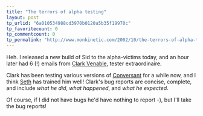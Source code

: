 ```yaml
---
title: "The terrors of alpha testing"
layout: post
tp_urlid: "6a010534988cd3970b0120a5b35f19970c"
tp_favoritecount: 0
tp_commentcount: 0
tp_permalink: "http://www.monkinetic.com/2002/10/the-terrors-of-alpha-testing.html"
---
```

Heh. I released a new build of Sid to the alpha-victims today, and an hour later had 6 (!) emails from <a href="http://www.romanvenable.net/">Clark Venable</a>, tester extraordinaire. 

Clark has been testing various versions of <a href="http://conversant.macrobyte.net">Conversant</a> for a while now, and I think <a href="http://www.truerwords.net">Seth</a> has trained him well! Clark&#39;s bug reports are concise, complete, and include *what he did*, *what happened*, and *what he expected*. 

Of course, if I did not have bugs he&#39;d have nothing to report -), but I&#39;ll take the bug reports!
